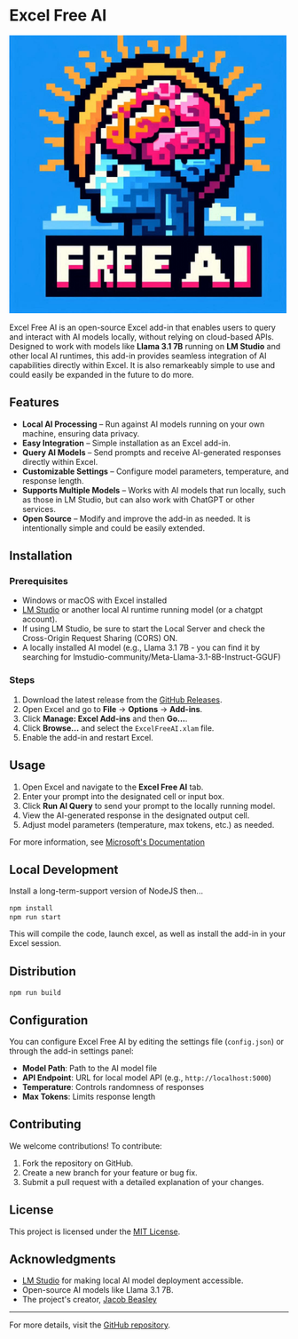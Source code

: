 # Excel Free AI

<img src="./assets/logo.jpeg" width=500 />

Excel Free AI is an open-source Excel add-in that enables users to query and interact with AI models locally, without relying on cloud-based APIs. Designed to work with models like **Llama 3.1 7B** running on **LM Studio** and other local AI runtimes, this add-in provides seamless integration of AI capabilities directly within Excel. It is also remarkeably simple to use and could easily be expanded in the future to do more. 

## Features

- **Local AI Processing** – Run against AI models running on your own machine, ensuring data privacy.
- **Easy Integration** – Simple installation as an Excel add-in.
- **Query AI Models** – Send prompts and receive AI-generated responses directly within Excel.
- **Customizable Settings** – Configure model parameters, temperature, and response length.
- **Supports Multiple Models** – Works with AI models that run locally, such as those in LM Studio, but can also work with ChatGPT or other services.
- **Open Source** – Modify and improve the add-in as needed. It is intentionally simple and could be easily extended. 

## Installation

### Prerequisites
- Windows or macOS with Excel installed
- [LM Studio](https://lmstudio.ai/) or another local AI runtime running model (or a chatgpt account). 
- If using LM Studio, be sure to start the Local Server and check the Cross-Origin Request Sharing (CORS) ON. 
- A locally installed AI model (e.g., Llama 3.1 7B - you can find it by searching for lmstudio-community/Meta-Llama-3.1-8B-Instruct-GGUF)

### Steps
1. Download the latest release from the [GitHub Releases](https://github.com/jacobbeasley/excel-freeai/releases).
2. Open Excel and go to **File** → **Options** → **Add-ins**.
3. Click **Manage: Excel Add-ins** and then **Go...**.
4. Click **Browse...** and select the `ExcelFreeAI.xlam` file.
5. Enable the add-in and restart Excel.

## Usage

1. Open Excel and navigate to the **Excel Free AI** tab.
2. Enter your prompt into the designated cell or input box.
3. Click **Run AI Query** to send your prompt to the locally running model.
4. View the AI-generated response in the designated output cell.
5. Adjust model parameters (temperature, max tokens, etc.) as needed.

For more information, see [Microsoft's Documentation](https://learn.microsoft.com/en-us/office/dev/add-ins/excel/excel-add-ins-overview)

## Local Development

Install a long-term-support version of NodeJS then...

    npm install
    npm run start

This will compile the code, launch excel, as well as install the add-in in your Excel session. 

## Distribution

    npm run build

## Configuration

You can configure Excel Free AI by editing the settings file (`config.json`) or through the add-in settings panel:
- **Model Path**: Path to the AI model file
- **API Endpoint**: URL for local model API (e.g., `http://localhost:5000`)
- **Temperature**: Controls randomness of responses
- **Max Tokens**: Limits response length

## Contributing

We welcome contributions! To contribute:
1. Fork the repository on GitHub.
2. Create a new branch for your feature or bug fix.
3. Submit a pull request with a detailed explanation of your changes.

## License

This project is licensed under the [MIT License](LICENSE). 

## Acknowledgments

- [LM Studio](https://lmstudio.ai/) for making local AI model deployment accessible.
- Open-source AI models like Llama 3.1 7B.
- The project's creator, [Jacob Beasley](https://github.com/jacobbeasley/)

---

For more details, visit the [GitHub repository](https://github.com/jacobbeasley/excel-freeai).
